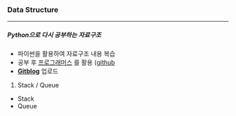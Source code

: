 ### Data Structure

---

##### Python으로 다시 공부하는 자료구조

- 파이썬을 활용하여 자료구조 내용 복습
- 공부 후 [프로그래머스](https://programmers.co.kr/learn/challenges) 를 활용 ([github](https://github.com/Yeo0/Programmers)
- **[Gitblog](https://yeo0.github.io/tag/pg-python/)** 업로드



1. Stack / Queue
  - Stack 
  - Queue 

